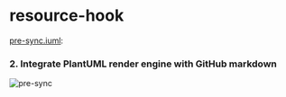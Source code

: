 # resource-hook
 [pre-sync.iuml](pre-sync.iuml):



### 2. Integrate PlantUML render engine with GitHub markdown



![pre-sync](http://www.plantuml.com/plantuml/proxy?cache=no&src=https://raw.githubusercontent.com/vitus133/try-md/master/pre-sync.iuml)
